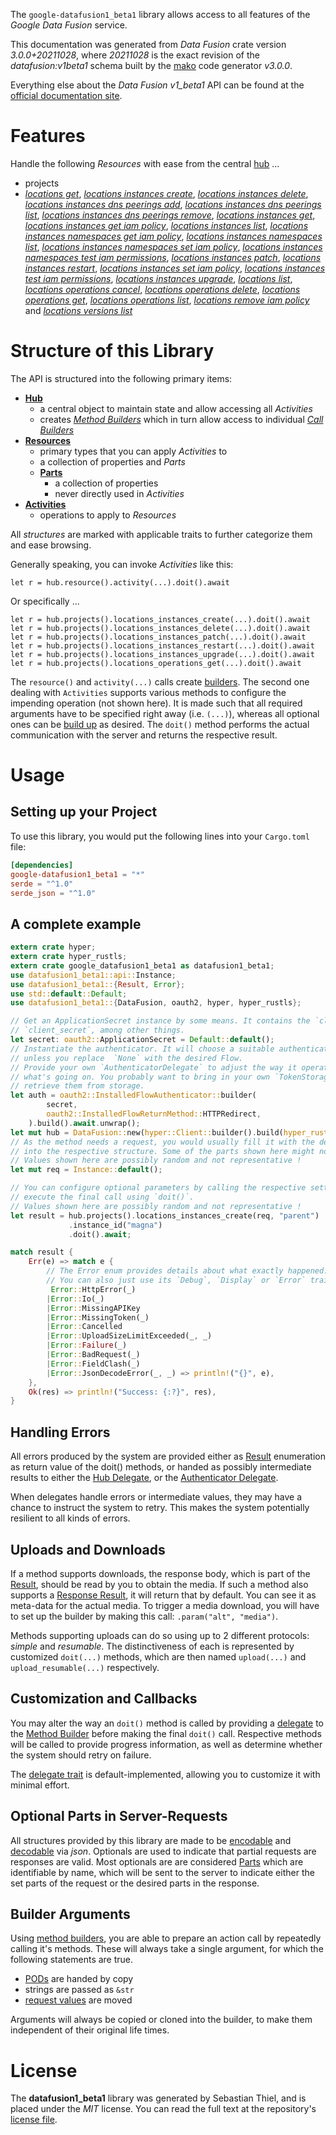 <!---
DO NOT EDIT !
This file was generated automatically from 'src/mako/api/README.md.mako'
DO NOT EDIT !
-->
The `google-datafusion1_beta1` library allows access to all features of the *Google Data Fusion* service.

This documentation was generated from *Data Fusion* crate version *3.0.0+20211028*, where *20211028* is the exact revision of the *datafusion:v1beta1* schema built by the [mako](http://www.makotemplates.org/) code generator *v3.0.0*.

Everything else about the *Data Fusion* *v1_beta1* API can be found at the
[official documentation site](https://cloud.google.com/data-fusion/docs).
# Features

Handle the following *Resources* with ease from the central [hub](https://docs.rs/google-datafusion1_beta1/3.0.0+20211028/google_datafusion1_beta1/DataFusion) ... 

* projects
 * [*locations get*](https://docs.rs/google-datafusion1_beta1/3.0.0+20211028/google_datafusion1_beta1/api::ProjectLocationGetCall), [*locations instances create*](https://docs.rs/google-datafusion1_beta1/3.0.0+20211028/google_datafusion1_beta1/api::ProjectLocationInstanceCreateCall), [*locations instances delete*](https://docs.rs/google-datafusion1_beta1/3.0.0+20211028/google_datafusion1_beta1/api::ProjectLocationInstanceDeleteCall), [*locations instances dns peerings add*](https://docs.rs/google-datafusion1_beta1/3.0.0+20211028/google_datafusion1_beta1/api::ProjectLocationInstanceDnsPeeringAddCall), [*locations instances dns peerings list*](https://docs.rs/google-datafusion1_beta1/3.0.0+20211028/google_datafusion1_beta1/api::ProjectLocationInstanceDnsPeeringListCall), [*locations instances dns peerings remove*](https://docs.rs/google-datafusion1_beta1/3.0.0+20211028/google_datafusion1_beta1/api::ProjectLocationInstanceDnsPeeringRemoveCall), [*locations instances get*](https://docs.rs/google-datafusion1_beta1/3.0.0+20211028/google_datafusion1_beta1/api::ProjectLocationInstanceGetCall), [*locations instances get iam policy*](https://docs.rs/google-datafusion1_beta1/3.0.0+20211028/google_datafusion1_beta1/api::ProjectLocationInstanceGetIamPolicyCall), [*locations instances list*](https://docs.rs/google-datafusion1_beta1/3.0.0+20211028/google_datafusion1_beta1/api::ProjectLocationInstanceListCall), [*locations instances namespaces get iam policy*](https://docs.rs/google-datafusion1_beta1/3.0.0+20211028/google_datafusion1_beta1/api::ProjectLocationInstanceNamespaceGetIamPolicyCall), [*locations instances namespaces list*](https://docs.rs/google-datafusion1_beta1/3.0.0+20211028/google_datafusion1_beta1/api::ProjectLocationInstanceNamespaceListCall), [*locations instances namespaces set iam policy*](https://docs.rs/google-datafusion1_beta1/3.0.0+20211028/google_datafusion1_beta1/api::ProjectLocationInstanceNamespaceSetIamPolicyCall), [*locations instances namespaces test iam permissions*](https://docs.rs/google-datafusion1_beta1/3.0.0+20211028/google_datafusion1_beta1/api::ProjectLocationInstanceNamespaceTestIamPermissionCall), [*locations instances patch*](https://docs.rs/google-datafusion1_beta1/3.0.0+20211028/google_datafusion1_beta1/api::ProjectLocationInstancePatchCall), [*locations instances restart*](https://docs.rs/google-datafusion1_beta1/3.0.0+20211028/google_datafusion1_beta1/api::ProjectLocationInstanceRestartCall), [*locations instances set iam policy*](https://docs.rs/google-datafusion1_beta1/3.0.0+20211028/google_datafusion1_beta1/api::ProjectLocationInstanceSetIamPolicyCall), [*locations instances test iam permissions*](https://docs.rs/google-datafusion1_beta1/3.0.0+20211028/google_datafusion1_beta1/api::ProjectLocationInstanceTestIamPermissionCall), [*locations instances upgrade*](https://docs.rs/google-datafusion1_beta1/3.0.0+20211028/google_datafusion1_beta1/api::ProjectLocationInstanceUpgradeCall), [*locations list*](https://docs.rs/google-datafusion1_beta1/3.0.0+20211028/google_datafusion1_beta1/api::ProjectLocationListCall), [*locations operations cancel*](https://docs.rs/google-datafusion1_beta1/3.0.0+20211028/google_datafusion1_beta1/api::ProjectLocationOperationCancelCall), [*locations operations delete*](https://docs.rs/google-datafusion1_beta1/3.0.0+20211028/google_datafusion1_beta1/api::ProjectLocationOperationDeleteCall), [*locations operations get*](https://docs.rs/google-datafusion1_beta1/3.0.0+20211028/google_datafusion1_beta1/api::ProjectLocationOperationGetCall), [*locations operations list*](https://docs.rs/google-datafusion1_beta1/3.0.0+20211028/google_datafusion1_beta1/api::ProjectLocationOperationListCall), [*locations remove iam policy*](https://docs.rs/google-datafusion1_beta1/3.0.0+20211028/google_datafusion1_beta1/api::ProjectLocationRemoveIamPolicyCall) and [*locations versions list*](https://docs.rs/google-datafusion1_beta1/3.0.0+20211028/google_datafusion1_beta1/api::ProjectLocationVersionListCall)




# Structure of this Library

The API is structured into the following primary items:

* **[Hub](https://docs.rs/google-datafusion1_beta1/3.0.0+20211028/google_datafusion1_beta1/DataFusion)**
    * a central object to maintain state and allow accessing all *Activities*
    * creates [*Method Builders*](https://docs.rs/google-datafusion1_beta1/3.0.0+20211028/google_datafusion1_beta1/client::MethodsBuilder) which in turn
      allow access to individual [*Call Builders*](https://docs.rs/google-datafusion1_beta1/3.0.0+20211028/google_datafusion1_beta1/client::CallBuilder)
* **[Resources](https://docs.rs/google-datafusion1_beta1/3.0.0+20211028/google_datafusion1_beta1/client::Resource)**
    * primary types that you can apply *Activities* to
    * a collection of properties and *Parts*
    * **[Parts](https://docs.rs/google-datafusion1_beta1/3.0.0+20211028/google_datafusion1_beta1/client::Part)**
        * a collection of properties
        * never directly used in *Activities*
* **[Activities](https://docs.rs/google-datafusion1_beta1/3.0.0+20211028/google_datafusion1_beta1/client::CallBuilder)**
    * operations to apply to *Resources*

All *structures* are marked with applicable traits to further categorize them and ease browsing.

Generally speaking, you can invoke *Activities* like this:

```Rust,ignore
let r = hub.resource().activity(...).doit().await
```

Or specifically ...

```ignore
let r = hub.projects().locations_instances_create(...).doit().await
let r = hub.projects().locations_instances_delete(...).doit().await
let r = hub.projects().locations_instances_patch(...).doit().await
let r = hub.projects().locations_instances_restart(...).doit().await
let r = hub.projects().locations_instances_upgrade(...).doit().await
let r = hub.projects().locations_operations_get(...).doit().await
```

The `resource()` and `activity(...)` calls create [builders][builder-pattern]. The second one dealing with `Activities` 
supports various methods to configure the impending operation (not shown here). It is made such that all required arguments have to be 
specified right away (i.e. `(...)`), whereas all optional ones can be [build up][builder-pattern] as desired.
The `doit()` method performs the actual communication with the server and returns the respective result.

# Usage

## Setting up your Project

To use this library, you would put the following lines into your `Cargo.toml` file:

```toml
[dependencies]
google-datafusion1_beta1 = "*"
serde = "^1.0"
serde_json = "^1.0"
```

## A complete example

```Rust
extern crate hyper;
extern crate hyper_rustls;
extern crate google_datafusion1_beta1 as datafusion1_beta1;
use datafusion1_beta1::api::Instance;
use datafusion1_beta1::{Result, Error};
use std::default::Default;
use datafusion1_beta1::{DataFusion, oauth2, hyper, hyper_rustls};

// Get an ApplicationSecret instance by some means. It contains the `client_id` and 
// `client_secret`, among other things.
let secret: oauth2::ApplicationSecret = Default::default();
// Instantiate the authenticator. It will choose a suitable authentication flow for you, 
// unless you replace  `None` with the desired Flow.
// Provide your own `AuthenticatorDelegate` to adjust the way it operates and get feedback about 
// what's going on. You probably want to bring in your own `TokenStorage` to persist tokens and
// retrieve them from storage.
let auth = oauth2::InstalledFlowAuthenticator::builder(
        secret,
        oauth2::InstalledFlowReturnMethod::HTTPRedirect,
    ).build().await.unwrap();
let mut hub = DataFusion::new(hyper::Client::builder().build(hyper_rustls::HttpsConnector::with_native_roots()), auth);
// As the method needs a request, you would usually fill it with the desired information
// into the respective structure. Some of the parts shown here might not be applicable !
// Values shown here are possibly random and not representative !
let mut req = Instance::default();

// You can configure optional parameters by calling the respective setters at will, and
// execute the final call using `doit()`.
// Values shown here are possibly random and not representative !
let result = hub.projects().locations_instances_create(req, "parent")
             .instance_id("magna")
             .doit().await;

match result {
    Err(e) => match e {
        // The Error enum provides details about what exactly happened.
        // You can also just use its `Debug`, `Display` or `Error` traits
         Error::HttpError(_)
        |Error::Io(_)
        |Error::MissingAPIKey
        |Error::MissingToken(_)
        |Error::Cancelled
        |Error::UploadSizeLimitExceeded(_, _)
        |Error::Failure(_)
        |Error::BadRequest(_)
        |Error::FieldClash(_)
        |Error::JsonDecodeError(_, _) => println!("{}", e),
    },
    Ok(res) => println!("Success: {:?}", res),
}

```
## Handling Errors

All errors produced by the system are provided either as [Result](https://docs.rs/google-datafusion1_beta1/3.0.0+20211028/google_datafusion1_beta1/client::Result) enumeration as return value of
the doit() methods, or handed as possibly intermediate results to either the 
[Hub Delegate](https://docs.rs/google-datafusion1_beta1/3.0.0+20211028/google_datafusion1_beta1/client::Delegate), or the [Authenticator Delegate](https://docs.rs/yup-oauth2/*/yup_oauth2/trait.AuthenticatorDelegate.html).

When delegates handle errors or intermediate values, they may have a chance to instruct the system to retry. This 
makes the system potentially resilient to all kinds of errors.

## Uploads and Downloads
If a method supports downloads, the response body, which is part of the [Result](https://docs.rs/google-datafusion1_beta1/3.0.0+20211028/google_datafusion1_beta1/client::Result), should be
read by you to obtain the media.
If such a method also supports a [Response Result](https://docs.rs/google-datafusion1_beta1/3.0.0+20211028/google_datafusion1_beta1/client::ResponseResult), it will return that by default.
You can see it as meta-data for the actual media. To trigger a media download, you will have to set up the builder by making
this call: `.param("alt", "media")`.

Methods supporting uploads can do so using up to 2 different protocols: 
*simple* and *resumable*. The distinctiveness of each is represented by customized 
`doit(...)` methods, which are then named `upload(...)` and `upload_resumable(...)` respectively.

## Customization and Callbacks

You may alter the way an `doit()` method is called by providing a [delegate](https://docs.rs/google-datafusion1_beta1/3.0.0+20211028/google_datafusion1_beta1/client::Delegate) to the 
[Method Builder](https://docs.rs/google-datafusion1_beta1/3.0.0+20211028/google_datafusion1_beta1/client::CallBuilder) before making the final `doit()` call. 
Respective methods will be called to provide progress information, as well as determine whether the system should 
retry on failure.

The [delegate trait](https://docs.rs/google-datafusion1_beta1/3.0.0+20211028/google_datafusion1_beta1/client::Delegate) is default-implemented, allowing you to customize it with minimal effort.

## Optional Parts in Server-Requests

All structures provided by this library are made to be [encodable](https://docs.rs/google-datafusion1_beta1/3.0.0+20211028/google_datafusion1_beta1/client::RequestValue) and 
[decodable](https://docs.rs/google-datafusion1_beta1/3.0.0+20211028/google_datafusion1_beta1/client::ResponseResult) via *json*. Optionals are used to indicate that partial requests are responses 
are valid.
Most optionals are are considered [Parts](https://docs.rs/google-datafusion1_beta1/3.0.0+20211028/google_datafusion1_beta1/client::Part) which are identifiable by name, which will be sent to 
the server to indicate either the set parts of the request or the desired parts in the response.

## Builder Arguments

Using [method builders](https://docs.rs/google-datafusion1_beta1/3.0.0+20211028/google_datafusion1_beta1/client::CallBuilder), you are able to prepare an action call by repeatedly calling it's methods.
These will always take a single argument, for which the following statements are true.

* [PODs][wiki-pod] are handed by copy
* strings are passed as `&str`
* [request values](https://docs.rs/google-datafusion1_beta1/3.0.0+20211028/google_datafusion1_beta1/client::RequestValue) are moved

Arguments will always be copied or cloned into the builder, to make them independent of their original life times.

[wiki-pod]: http://en.wikipedia.org/wiki/Plain_old_data_structure
[builder-pattern]: http://en.wikipedia.org/wiki/Builder_pattern
[google-go-api]: https://github.com/google/google-api-go-client

# License
The **datafusion1_beta1** library was generated by Sebastian Thiel, and is placed 
under the *MIT* license.
You can read the full text at the repository's [license file][repo-license].

[repo-license]: https://github.com/Byron/google-apis-rsblob/main/LICENSE.md
